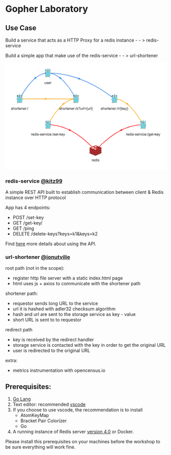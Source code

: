 # Gopher Laboratory 

## Use Case

Build a service that acts as a HTTP Proxy for a redis instance - - > redis-service

Build a simple app that make use of the redis-service - - > url-shortener

![](url-shortener/www/img/app-map.png)


### redis-service [@kitz99](https://github.com/kitz99)

A simple REST API built to establish communication between client & Redis instance over HTTP protocol

App has 4 endpoints:
   - POST /set-key
   - GET /get-key/<key-name>
   - GET /ping
   - DELETE /delete-keys?keys=k1&keys=k2
   
Find [here](https://github.com/metrosystems-cpe/GopherLab/tree/master/redis-service) more details about using the API.

### url-shortener [@ionutvilie](https://github.com/ionutvilie)

root path (not in the scope):

- register http file server with a static index.html page
- html uses js + axios to communicate with the shortener path

shortener path:

- requestor sends long URL to the service
- url it is hashed with adler32 checksum algorithm
- hash and url are sent to the storage service as key - value
- short URL is sent to to requestor

redirect path

- key is received by the redirect handler
- storage service is contacted with the key in order to get the original URL
- user is redirected to the original URL

extra:

- metrics instrumentation with opencensus.io 

## Prerequisites:

1) [Go Lang](https://golang.org/dl/)
1) Text editor: recommended [vscode](https://code.visualstudio.com/)
1) If you choose to use vscode, the recommendation is to install
    - AtomKeyMap
    - Bracket Pair Colorizer
    - Go
1) A running instance of Redis server [version 4.0](https://redis.io/download) or Docker.

Please install this prerequisites on your machines before the workshop to be sure everything will work fine.

